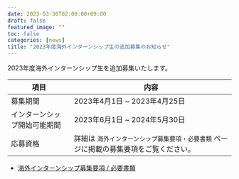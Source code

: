 ```yaml
---
date: 2023-03-30T02:00:00+09:00
draft: false
featured_image: ""
toc: false
categories: [news]
title: "2023年度海外インターンシップ生の追加募集のお知らせ"
---
```


2023年度海外インターンシップ生を追加募集いたします。
 
| 項目                   |  内容                       |
| --------------------- | --------------------------- |
| 募集期間                | 2023年4月1日 ~ 2023年4月25日 |
| インターンシップ開始可能期間 | 2023年6月1日 ~ 2024年5月30日 | 
| 応募資格                | 詳細は `海外インターンシップ募集要項・必要書類` ページに掲載の募集要項をご覧ください。 |

- [海外インターンシップ募集要項 / 必要書類](../required-docs.md)
